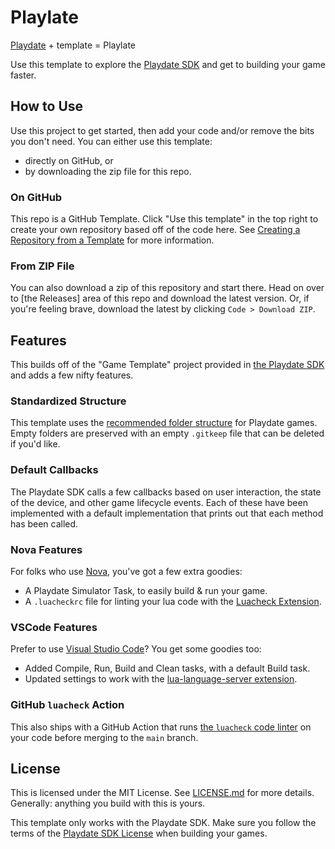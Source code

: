 # Playlate
[Playdate](https://play.date) + template = Playlate

Use this template to explore the [Playdate SDK](https://play.date/dev/) and get
to building your game faster.


## How to Use

Use this project to get started, then add your code and/or remove the bits you don't need. You can either use this template:

- directly on GitHub, or
- by downloading the zip file for this repo.

### On GitHub
This repo is a GitHub Template. Click "Use this template" in the top right to
create your own repository based off of the code here. See [Creating a Repository from a Template](https://docs.github.com/en/repositories/creating-and-managing-repositories/creating-a-repository-from-a-template)
for more information.

### From ZIP File
You can also download a zip of this repository and start there. Head on over to
[the Releases] area of this repo and download the latest version. Or, if you're
feeling brave, download the latest by clicking `Code > Download ZIP`.


## Features

This builds off of the "Game Template" project provided in
[the Playdate SDK](https://play.date/dev/) and adds a few nifty features.

### Standardized Structure
This template uses the [recommended folder structure](https://sdk.play.date/1.9.1/Inside%20Playdate.html#_structuring_your_project)
for Playdate games. Empty folders are preserved with an empty `.gitkeep` file
that can be deleted if you'd like.

### Default Callbacks
The Playdate SDK calls a few callbacks based on user interaction, the state of
the device, and other game lifecycle events. Each of these have been implemented
with a default implementation that prints out that each method has been called.

### Nova Features
For folks who use [Nova](https://nova.app), you've got a few extra goodies:
- A Playdate Simulator Task, to easily build & run your game.
- A `.luacheckrc`  file for linting your lua code with the [Luacheck Extension](nova://extension/?id=pro.albright.luacheck&name=Luacheck).

### VSCode Features
Prefer to use [Visual Studio Code](https://code.visualstudio.com)? You get some
goodies too:
- Added Compile, Run, Build and Clean tasks, with a default Build task.
- Updated settings to work with the [lua-language-server extension](https://marketplace.visualstudio.com/items?itemName=sumneko.lua).

### GitHub `luacheck` Action
This also ships with a GitHub Action that runs [the `luacheck` code linter](https://github.com/lunarmodules/luacheck)
on your code before merging to the `main` branch.

## License

This is licensed under the MIT License. See [LICENSE.md](LICENSE.md) for more
details. Generally: anything you build with this is yours.

This template only works with the Playdate SDK. Make sure you follow the terms
of the [Playdate SDK License](https://play.date/dev/sdk-license) when building
your games.
